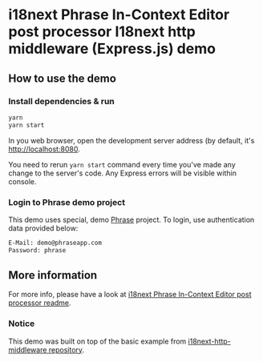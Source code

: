 # i18next Phrase In-Context Editor post processor I18next http middleware (Express.js) demo

## How to use the demo

### Install dependencies & run

```bash
yarn
yarn start
```

In you web browser, open the development server address (by default, it's [http://localhost:8080](http://localhost:8080).

You need to rerun `yarn start` command every time you've made any change to the server's code.
Any Express errors will be visible within console.

### Login to Phrase demo project

This demo uses special, demo [Phrase](https://phrase.com) project. To login, use authentication data provided below:

```bash
E-Mail: demo@phraseapp.com
Password: phrase
```

## More information

For more info, please have a look at [i18next Phrase In-Context Editor post processor readme](https://github.com/phrase/i18next-phrase-in-context-editor-post-processor).

### Notice

This demo was built on top of the basic example from [i18next-http-middleware repository](https://github.com/i18next/i18next-http-middleware/tree/master/example/basic).

